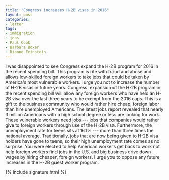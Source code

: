 ```yaml
---
title: "Congress increases H-2B visas in 2016"
layout: post
categories:
- letter
tags:
- immigration
- jobs
- Paul Cook
- Barbara Boxer
- Dianne Feinstein
---
```


I was disappointed to see Congress expand the H-2B program for 2016 in the recent spending bill. This program is rife with fraud and abuse and allows low-skilled foreign workers to take jobs that could be taken by America's most vulnerable workers. I urge you not to increase the number of H-2B visas in future years. Congress' expansion of the H-2B program in the recent spending bill will allow any foreign workers who have held an H-2B visa over the last three years to be exempt from the 2016 caps. This is a gift to the business community who would rather hire cheap, foreign labor than hire unemployed Americans. The latest jobs report revealed that nearly 3 million Americans with a high school degree or less are looking for work. These vulnerable workers need jobs --- jobs that companies would rather give to foreign workers through use of the H-2B visa. Furthermore, the unemployment rate for teens sits at 16.1% --- more than three times the national average. Traditionally, jobs that are now being given to H-2B visa holders have gone to teens, so their high unemployment rate comes as no surprise. You were elected to help American workers get back to work not help foreign workers find jobs in the U.S. and big business drive down wages by hiring cheaper, foreign workers. I urge you to oppose any future increases in the H-2B guest worker program.

{% include signature.html %}
